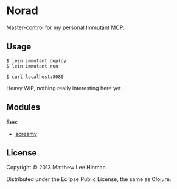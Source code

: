# Norad

Master-control for my personal Immutant MCP.

## Usage

```
$ lein immutant deploy
$ lein immutant run
```

```
$ curl localhost:8080
```

Heavy WIP, nothing really interesting here yet.

## Modules

See:

- [screamy](https://github.com/dakrone/screamy)

## License

Copyright © 2013 Matthew Lee Hinman

Distributed under the Eclipse Public License, the same as Clojure.

